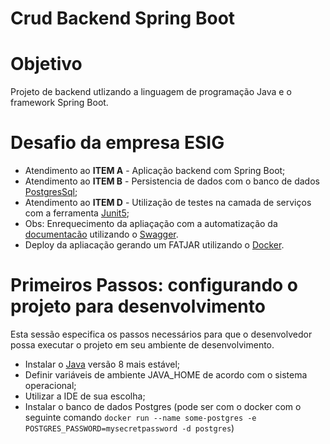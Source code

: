 # Crud Backend Spring Boot

# Objetivo

Projeto de backend utlizando a linguagem de programação Java e o framework Spring Boot.

# Desafio da empresa ESIG

- Atendimento ao **ITEM A** - Aplicação backend com Spring Boot;
- Atendimento ao **ITEM B** - Persistencia de dados com o banco de dados
[PostgresSql](https://www.postgresql.org/);
- Atendimento ao **ITEM D** - Utilização de testes na camada de serviços com a ferramenta [Junit5](https://junit.org/junit5/);
- Obs: Enrequecimento da apliaçação com a automatização da [documentacão](http://104.131.187.117:8080/swagger-ui.html) utilizando o 
[Swagger](https://swagger.io/).
- Deploy da apliacação gerando um FATJAR utilizando o [Docker](https://www.docker.com/).

# Primeiros Passos: configurando o projeto para desenvolvimento

Esta sessão especifica os passos necessários para que o desenvolvedor possa executar o projeto em seu ambiente
de desenvolvimento.

- Instalar o [Java](https://www.java.com/pt-BR/) versão 8 mais estável;
- Definir variáveis de ambiente JAVA_HOME de acordo com o sistema operacional;
- Utilizar a IDE de sua escolha;
- Instalar o banco de dados Postgres (pode ser com o docker com o seguinte comando 
```docker run --name some-postgres -e POSTGRES_PASSWORD=mysecretpassword -d postgres```)